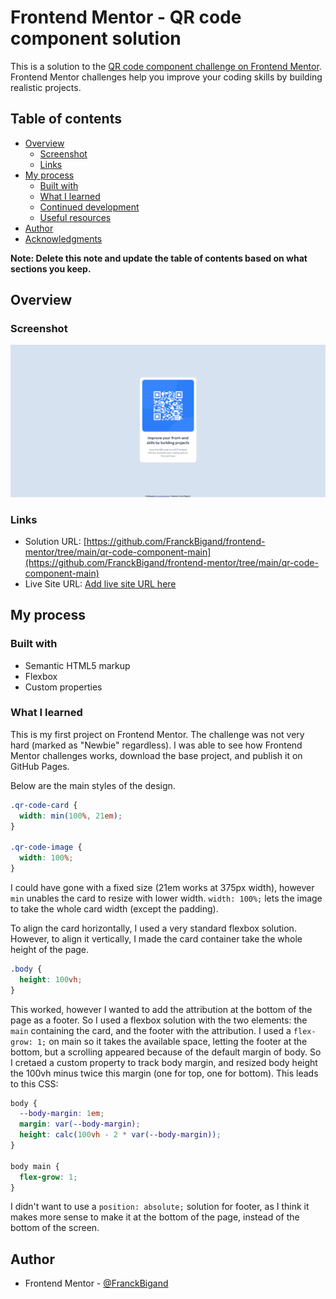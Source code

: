 # Frontend Mentor - QR code component solution

This is a solution to the [QR code component challenge on Frontend Mentor](https://www.frontendmentor.io/challenges/qr-code-component-iux_sIO_H). Frontend Mentor challenges help you improve your coding skills by building realistic projects.

## Table of contents

- [Overview](#overview)
  - [Screenshot](#screenshot)
  - [Links](#links)
- [My process](#my-process)
  - [Built with](#built-with)
  - [What I learned](#what-i-learned)
  - [Continued development](#continued-development)
  - [Useful resources](#useful-resources)
- [Author](#author)
- [Acknowledgments](#acknowledgments)

**Note: Delete this note and update the table of contents based on what sections you keep.**

## Overview

### Screenshot

![](./screenshot.png)

### Links

- Solution URL: [https://github.com/FranckBigand/frontend-mentor/tree/main/qr-code-component-main](https://github.com/FranckBigand/frontend-mentor/tree/main/qr-code-component-main)
- Live Site URL: [Add live site URL here](https://your-live-site-url.com)

## My process

### Built with

- Semantic HTML5 markup
- Flexbox
- Custom properties

### What I learned

This is my first project on Frontend Mentor. The challenge was not very hard (marked as "Newbie" regardless). I was able to see how Frontend Mentor challenges works, download the base project, and publish it on GitHub Pages.

Below are the main styles of the design.

```css
.qr-code-card {
  width: min(100%, 21em);
}

.qr-code-image {
  width: 100%;
}
```

I could have gone with a fixed size (21em works at 375px width), however `min` unables the card to resize with lower width. `width: 100%;` lets the image to take the whole card width (except the padding).

To align the card horizontally, I used a very standard flexbox solution. However, to align it vertically, I made the card container take the whole height of the page.

```css
.body {
  height: 100vh;
}
```

This worked, however I wanted to add the attribution at the bottom of the page as a footer. So I used a flexbox solution with the two elements: the `main` containing the card, and the footer with the attribution. I used a `flex-grow: 1;` on main so it takes the available space, letting the footer at the bottom, but a scrolling appeared because of the default margin of body. So I cretaed a custom property to track body margin, and resized body height the 100vh minus twice this margin (one for top, one for bottom). This leads to this CSS:

```css
body {
  --body-margin: 1em;
  margin: var(--body-margin);
  height: calc(100vh - 2 * var(--body-margin));
}

body main {
  flex-grow: 1;
}
```

I didn't want to use a `position: absolute;` solution for footer, as I think it makes more sense to make it at the bottom of the page, instead of the bottom of the screen.

## Author

- Frontend Mentor - [@FranckBigand](https://www.frontendmentor.io/profile/FranckBigand)
